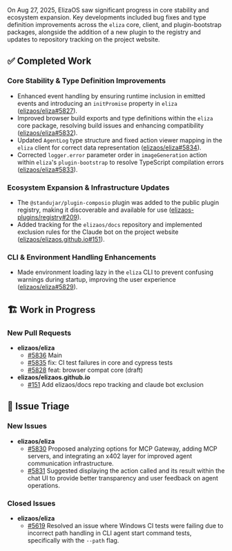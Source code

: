 On Aug 27, 2025, ElizaOS saw significant progress in core stability and ecosystem expansion. Key developments included bug fixes and type definition improvements across the `eliza` core, client, and plugin-bootstrap packages, alongside the addition of a new plugin to the registry and updates to repository tracking on the project website.

## ✅ Completed Work

### Core Stability & Type Definition Improvements
*   Enhanced event handling by ensuring runtime inclusion in emitted events and introducing an `initPromise` property in `eliza` ([elizaos/eliza#5827](https://github.com/elizaos/eliza/pull/5827)).
*   Improved browser build exports and type definitions within the `eliza` core package, resolving build issues and enhancing compatibility ([elizaos/eliza#5832](https://github.com/elizaos/eliza/pull/5832)).
*   Updated `AgentLog` type structure and fixed action viewer mapping in the `eliza` client for correct data representation ([elizaos/eliza#5834](https://github.com/elizaos/eliza/pull/5834)).
*   Corrected `logger.error` parameter order in `imageGeneration` action within `eliza`'s `plugin-bootstrap` to resolve TypeScript compilation errors ([elizaos/eliza#5833](https://github.com/elizaos/eliza/pull/5833)).

### Ecosystem Expansion & Infrastructure Updates
*   The `@standujar/plugin-composio` plugin was added to the public plugin registry, making it discoverable and available for use ([elizaos-plugins/registry#209](https://github.com/elizaos-plugins/registry/pull/209)).
*   Added tracking for the `elizaos/docs` repository and implemented exclusion rules for the Claude bot on the project website ([elizaos/elizaos.github.io#151](https://github.com/elizaos/elizaos.github.io/pull/151)).

### CLI & Environment Handling Enhancements
*   Made environment loading lazy in the `eliza` CLI to prevent confusing warnings during startup, improving the user experience ([elizaos/eliza#5829](https://github.com/elizaos/eliza/pull/5829)).

## 🏗️ Work in Progress

### New Pull Requests
*   **elizaos/eliza**
    *   [#5836](https://github.com/elizaos/eliza/pull/5836) Main
    *   [#5835](https://github.com/elizaos/eliza/pull/5835) fix: CI test failures in core and cypress tests
    *   [#5828](https://github.com/elizaos/eliza/pull/5828) feat: browser compat core (draft)
*   **elizaos/elizaos.github.io**
    *   [#151](https://github.com/elizaos/elizaos.github.io/pull/151) Add elizaos/docs repo tracking and claude bot exclusion

## 🐞 Issue Triage

### New Issues
*   **elizaos/eliza**
    *   [#5830](https://github.com/elizaos/eliza/issues/5830) Proposed analyzing options for MCP Gateway, adding MCP servers, and integrating an x402 layer for improved agent communication infrastructure.
    *   [#5831](https://github.com/elizaos/eliza/issues/5831) Suggested displaying the action called and its result within the chat UI to provide better transparency and user feedback on agent operations.

### Closed Issues
*   **elizaos/eliza**
    *   [#5619](https://github.com/elizaos/eliza/issues/5619) Resolved an issue where Windows CI tests were failing due to incorrect path handling in CLI agent start command tests, specifically with the `--path` flag.
